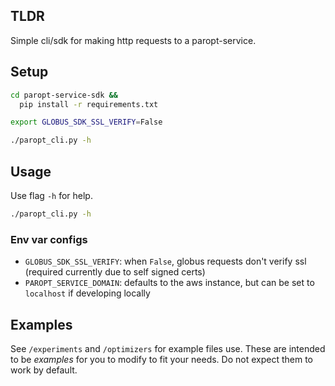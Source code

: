 ## TLDR
Simple cli/sdk for making http requests to a paropt-service.

## Setup
```bash
cd paropt-service-sdk &&
  pip install -r requirements.txt

export GLOBUS_SDK_SSL_VERIFY=False

./paropt_cli.py -h
```

## Usage
Use flag `-h` for help.
```bash
./paropt_cli.py -h
```
### Env var configs
- `GLOBUS_SDK_SSL_VERIFY`: when `False`, globus requests don't verify ssl (required currently due to self signed certs)
- `PAROPT_SERVICE_DOMAIN`: defaults to the aws instance, but can be set to `localhost` if developing locally

## Examples
See `/experiments` and `/optimizers` for example files use. These are intended to be *examples* for you to modify to fit your needs. Do not expect them to work by default.
